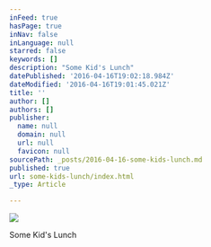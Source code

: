 ```yaml
---
inFeed: true
hasPage: true
inNav: false
inLanguage: null
starred: false
keywords: []
description: "Some Kid's Lunch"
datePublished: '2016-04-16T19:02:18.984Z'
dateModified: '2016-04-16T19:01:45.021Z'
title: ''
author: []
authors: []
publisher:
  name: null
  domain: null
  url: null
  favicon: null
sourcePath: _posts/2016-04-16-some-kids-lunch.md
published: true
url: some-kids-lunch/index.html
_type: Article

---
```

![](https://the-grid-user-content.s3-us-west-2.amazonaws.com/d563cda5-39c7-4ca8-b162-d4d165248c70.jpg)

Some Kid's Lunch